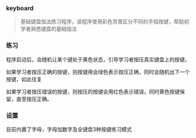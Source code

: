 ### keyboard
> 基础键盘指法练习程序，该程序使用彩色背景区分不同的手指按键，帮助初学者熟悉键盘的基础指法

### 练习
程序启动后，会随机让某个键处于黄色状态，引导学习者按压真实键盘上的按键。

如果学习者按压正确的按键，则按键用会绿色表示按压正确，同时会随机出下一个按键，如此往复

如果学习者按压错误的按键，则按压的按键会用红色表示错误，同时黄色按键保留，直至按压正确。


### 设置
目前内置了字母，字母加数字及全键盘3种按键练习模式